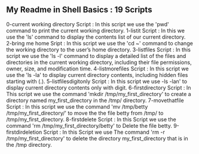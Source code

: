 My Readme in Shell Basics : 19 Scripts
--------------------------------------
0-current working directory Script : In this script we use the 'pwd' command to print the current working directory.
1-listit Script : In this we use the 'ls' command to display the contents list of our  current directory.  
2-bring me home Sript : In this script we use the 'cd ~' command to change the working directory to the user’s home directory.
3-listfiles Script : In this script we use the 'ls -l' command to display a detailed list of the files and directories in the current working directory, including their file permissions, owner, size, and modification time.
4-listmorefiles Script : In this script we use the 'ls -la' to display current directory contents, including hidden files starting with (.). 
5-listfilesdigitonly Script : In this script we use -ls -lan' to display current directory contents only with digit.
6-firstdirectory Script : In This script we use the command 'mkdir /tmp/my_first_directory' to create a directory named my_first_directory in the /tmp/ directory.
7-movethatfile Script : In this script we use the command 'mv /tmp/betty /tmp/my_first_directory/' to move the the file betty from /tmp/ to /tmp/my_first_directory.
8-firstdelete Script : In this Script we use the command 'rm /tmp/my_first_directory/betty' to Delete the file betty.
9-firstdirdeletion Script : In this Script we use The command 'rm -r /tmp/my_first_directory' to delete the directory my_first_directory that is in the /tmp directory.
